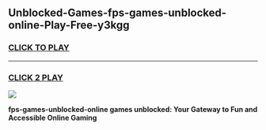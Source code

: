 
## Unblocked-Games-fps-games-unblocked-online-Play-Free-y3kgg
<h3>
<a href="https://premium76.site?title=fps-games-unblocked-online&ref=18A1">CLICK TO PLAY</a></h3>
<hr>

<h3>
<a href="https://premium76.site?title=fps-games-unblocked-online&ref=18A1">CLICK 2 PLAY</a>
  
</h3>

<a href="https://premium76.site?title=fps-games-unblocked-online&ref=18A1"><img src="https://clearcache.store/games.png"></a>


**fps-games-unblocked-online games unblocked: Your Gateway to Fun and Accessible Online Gaming**
